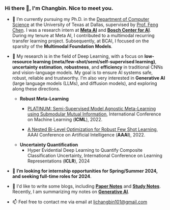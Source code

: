### Hi there 👋, I'm Changbin. Nice to meet you.

<!--
**Hugo101/Hugo101** is a ✨ _special_ ✨ repository because its `README.md` (this file) appears on your GitHub profile.

Here are some ideas to get you started:

- 🔭 I’m currently working on ...
- 🌱 I’m currently learning ...
- 👯 I’m looking to collaborate on ...
- 🤔 I’m looking for help with ...

- 📫 How to reach me: ...
- 😄 Pronouns: ...
- ⚡ Fun fact: ...
-->

- 🔭 I’m currently pursuing my Ph.D. in the [Department of Computer Science](https://cs.utdallas.edu/) at the University of Texas at Dallas, supervised by [Prof. Feng Chen](https://personal.utdallas.edu/~fxc190007/). I was a research intern at **[Meta AI](https://ai.meta.com/)** and **[Bosch Center for AI](https://www.bosch-ai.com/)**. During my tenure at Meta AI, I contributed to a multimodal recurring transfer learning project. Subsequently, at BCAI, I focused on the sparsity of the **Multimodal Foundation Models**.
  
- 🌱 My research is in the field of Deep Learning, with a focus on **low-resource learning (meta/few-shot/semi/self-supervised learning)**, **uncertainty estimation**, **robustness**, and **efficiency** in traditional CNNs and vision-language models. My goal is to ensure AI systems safe, robust, reliable and trustworthy. I’m also very interested in **Generative AI** (large language models (LLMs), and diffusion models), and exploring along these directions. 
    - **Robust Meta-Learning**
      - [PLATINUM: Semi-Supervised Model Agnostic Meta-Learning using Submodular Mutual Information](https://proceedings.mlr.press/v162/li22k/li22k.pdf), International Conference on Machine Learning (**ICML**), 2022.
        
	  - [A Nested Bi-Level Optimization for Robust Few Shot Learning](https://arxiv.org/pdf/2011.06782.pdf), AAAI Conference on Artificial Intelligence (**AAAI**), 2022.
    - **Uncertainty Quantification**
      - Hyper Evidential Deep Learning to Quantify Composite Classification Uncertainty, International Conference on Learning Representations (**ICLR**), 2024 
  
- 👯 **I’m looking for internship opportunities for Spring/Summer 2024, and seeking full-time roles for 2024**.
  
  
- 💬 I'd like to write some blogs, including **[Paper Notes](https://lichangbin.gitbook.io/paper_notes/)** and **[Study Notes](https://lichangbin.gitbook.io/studynotes/)**. Recently, I am summarizing my notes on **[Generative AI](https://lichangbin.gitbook.io/generative-models/)**.

- 📫 Feel free to contact me via email at <lichangbin101@gmail.com>
